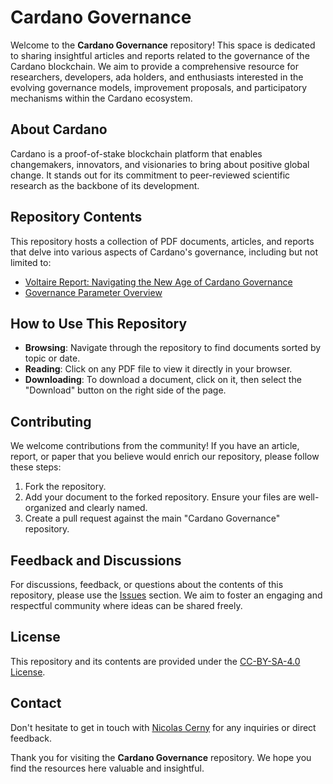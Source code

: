 # Cardano Governance

Welcome to the **Cardano Governance** repository! This space is dedicated to sharing insightful articles and reports related to the governance of the Cardano blockchain. We aim to provide a comprehensive resource for researchers, developers, ada holders, and enthusiasts interested in the evolving governance models, improvement proposals, and participatory mechanisms within the Cardano ecosystem.

## About Cardano

Cardano is a proof-of-stake blockchain platform that enables changemakers, innovators, and visionaries to bring about positive global change. It stands out for its commitment to peer-reviewed scientific research as the backbone of its development.

## Repository Contents

This repository hosts a collection of PDF documents, articles, and reports that delve into various aspects of Cardano's governance, including but not limited to:

- [Voltaire Report: Navigating the New Age of Cardano Governance](Reports/Voltaire%Reports/2023)
- [Governance Parameter Overview](Reports/Cardano%Governance%Parameter)

## How to Use This Repository

- **Browsing**: Navigate through the repository to find documents sorted by topic or date.
- **Reading**: Click on any PDF file to view it directly in your browser.
- **Downloading**: To download a document, click on it, then select the "Download" button on the right side of the page.

## Contributing

We welcome contributions from the community! If you have an article, report, or paper that you believe would enrich our repository, please follow these steps:

1. Fork the repository.
2. Add your document to the forked repository. Ensure your files are well-organized and clearly named.
3. Create a pull request against the main "Cardano Governance" repository.

## Feedback and Discussions

For discussions, feedback, or questions about the contents of this repository, please use the [Issues](https://github.com/thenic95/Cardano-Governance/issues) section. We aim to foster an engaging and respectful community where ideas can be shared freely.

## License

This repository and its contents are provided under the [CC-BY-SA-4.0 License](LICENSE).

## Contact

Don't hesitate to get in touch with [Nicolas Cerny](https://twitter.com/NicolasC3rny) for any inquiries or direct feedback.

Thank you for visiting the **Cardano Governance** repository. We hope you find the resources here valuable and insightful.
